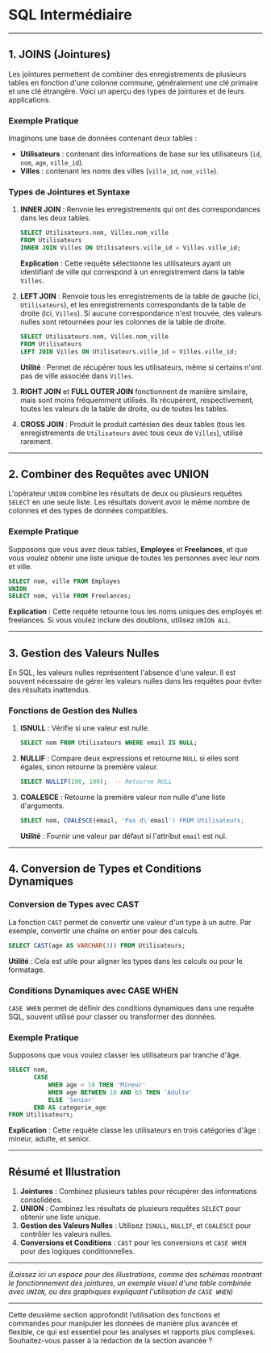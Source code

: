 # SQL Intermédiaire

---

## 1. **JOINS (Jointures)**

Les jointures permettent de combiner des enregistrements de plusieurs tables en fonction d'une colonne commune, généralement une clé primaire et une clé étrangère. Voici un aperçu des types de jointures et de leurs applications.

### Exemple Pratique

Imaginons une base de données contenant deux tables :

- **Utilisateurs** : contenant des informations de base sur les utilisateurs (`id`, `nom`, `age`, `ville_id`).
- **Villes** : contenant les noms des villes (`ville_id`, `nom_ville`).

### Types de Jointures et Syntaxe

1. **INNER JOIN** : Renvoie les enregistrements qui ont des correspondances dans les deux tables.

   ```sql
   SELECT Utilisateurs.nom, Villes.nom_ville
   FROM Utilisateurs
   INNER JOIN Villes ON Utilisateurs.ville_id = Villes.ville_id;
   ```

   **Explication** : Cette requête sélectionne les utilisateurs ayant un identifiant de ville qui correspond à un enregistrement dans la table `Villes`.

2. **LEFT JOIN** : Renvoie tous les enregistrements de la table de gauche (ici, `Utilisateurs`), et les enregistrements correspondants de la table de droite (ici, `Villes`). Si aucune correspondance n'est trouvée, des valeurs nulles sont retournées pour les colonnes de la table de droite.

   ```sql
   SELECT Utilisateurs.nom, Villes.nom_ville
   FROM Utilisateurs
   LEFT JOIN Villes ON Utilisateurs.ville_id = Villes.ville_id;
   ```

   **Utilité** : Permet de récupérer tous les utilisateurs, même si certains n'ont pas de ville associée dans `Villes`.

3. **RIGHT JOIN** et **FULL OUTER JOIN** fonctionnent de manière similaire, mais sont moins fréquemment utilisés. Ils récupèrent, respectivement, toutes les valeurs de la table de droite, ou de toutes les tables.

4. **CROSS JOIN** : Produit le produit cartésien des deux tables (tous les enregistrements de `Utilisateurs` avec tous ceux de `Villes`), utilisé rarement.

---

## 2. **Combiner des Requêtes avec UNION**

L'opérateur `UNION` combine les résultats de deux ou plusieurs requêtes `SELECT` en une seule liste. Les résultats doivent avoir le même nombre de colonnes et des types de données compatibles.

### Exemple Pratique

Supposons que vous avez deux tables, **Employes** et **Freelances**, et que vous voulez obtenir une liste unique de toutes les personnes avec leur nom et ville.

```sql
SELECT nom, ville FROM Employes
UNION
SELECT nom, ville FROM Freelances;
```

**Explication** : Cette requête retourne tous les noms uniques des employés et freelances. Si vous voulez inclure des doublons, utilisez `UNION ALL`.

---

## 3. **Gestion des Valeurs Nulles**

En SQL, les valeurs nulles représentent l'absence d'une valeur. Il est souvent nécessaire de gérer les valeurs nulles dans les requêtes pour éviter des résultats inattendus.

### Fonctions de Gestion des Nulles

1. **ISNULL** : Vérifie si une valeur est nulle.

   ```sql
   SELECT nom FROM Utilisateurs WHERE email IS NULL;
   ```

2. **NULLIF** : Compare deux expressions et retourne `NULL` si elles sont égales, sinon retourne la première valeur.

   ```sql
   SELECT NULLIF(100, 100);  -- Retourne NULL
   ```

3. **COALESCE** : Retourne la première valeur non nulle d'une liste d'arguments.

   ```sql
   SELECT nom, COALESCE(email, 'Pas d\'email') FROM Utilisateurs;
   ```

   **Utilité** : Fournir une valeur par défaut si l'attribut `email` est nul.

---

## 4. **Conversion de Types et Conditions Dynamiques**

### Conversion de Types avec CAST

La fonction `CAST` permet de convertir une valeur d'un type à un autre. Par exemple, convertir une chaîne en entier pour des calculs.

```sql
SELECT CAST(age AS VARCHAR(3)) FROM Utilisateurs;
```

**Utilité** : Cela est utile pour aligner les types dans les calculs ou pour le formatage.

### Conditions Dynamiques avec CASE WHEN

`CASE WHEN` permet de définir des conditions dynamiques dans une requête SQL, souvent utilisé pour classer ou transformer des données.

### Exemple Pratique

Supposons que vous voulez classer les utilisateurs par tranche d'âge.

```sql
SELECT nom,
       CASE
           WHEN age < 18 THEN 'Mineur'
           WHEN age BETWEEN 18 AND 65 THEN 'Adulte'
           ELSE 'Senior'
       END AS categorie_age
FROM Utilisateurs;
```

**Explication** : Cette requête classe les utilisateurs en trois catégories d'âge : mineur, adulte, et senior.

---

## Résumé et Illustration

1. **Jointures** : Combinez plusieurs tables pour récupérer des informations consolidées.
2. **UNION** : Combinez les résultats de plusieurs requêtes `SELECT` pour obtenir une liste unique.
3. **Gestion des Valeurs Nulles** : Utilisez `ISNULL`, `NULLIF`, et `COALESCE` pour contrôler les valeurs nulles.
4. **Conversions et Conditions** : `CAST` pour les conversions et `CASE WHEN` pour des logiques conditionnelles.

---

*(Laissez ici un espace pour des illustrations, comme des schémas montrant le fonctionnement des jointures, un exemple visuel d'une table combinée avec `UNION`, ou des graphiques expliquant l'utilisation de `CASE WHEN`)*

---

Cette deuxième section approfondit l’utilisation des fonctions et commandes pour manipuler les données de manière plus avancée et flexible, ce qui est essentiel pour les analyses et rapports plus complexes. Souhaitez-vous passer à la rédaction de la section avancée ?
